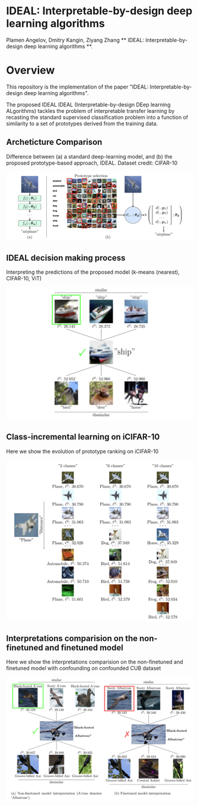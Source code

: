 # IDEAL: Interpretable-by-design deep learning algorithms
 

 Plamen Angelov, Dmitry Kangin, Ziyang Zhang ** IDEAL: Interpretable-by-design deep learning algorithms **.


 # Overview 

 This repository is the implementation of the paper "IDEAL: Interpretable-by-design deep learning algorithms".

The proposed IDEAL IDEAL (Interpretable-by-design DEep learning ALgorithms) tackles the problem of interpretable transfer learning by recasting the standard supervised classification problem into a function of similarity to a set of prototypes derived from the training data.

## Archeticture Comparison 

Difference between (a) a standard deep-learning model, and (b) the proposed prototype-based approach, IDEAL. Dataset credit: CIFAR-10

<div style="displaystyle=block;align=center;"><p align="center" >
  <img src="Figures/Architecture.png"/>
  </p>
</div>


## IDEAL decision making process

Interpreting the predictions of the proposed model (k-means (nearest), CIFAR-10, ViT)

<div style="displaystyle=block;align=center;"><p align="center" >
  <img src="Figures/decision_making.png"/>
  </p>
</div>

## Class-incremental learning on iCIFAR-10

Here we show the evolution of prototype ranking on iCIFAR-10

<div style="displaystyle=block;align=center;"><p align="center" >
  <img src="Figures/class-incremental learning.PNG"/>
  </p>
</div>


## Interpretations comparision on the non-finetuned and finetuned model

Here we show the interpretations comparision on the non-finetuned and finetuned model with confounding on confounded CUB dataset

<div style="displaystyle=block;align=center;"><p align="center" >
  <img src="Figures/confounded_example.PNG"/>
  </p>
</div>







